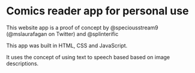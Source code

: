 # Comics reader app for personal use

This website app is a proof of concept by @speciousstream9 (@mslaurafagan on Twitter) and @splinterific

This app was built in HTML, CSS and JavaScript. 

It uses the concept of using text to speech based based on image descriptions. 
